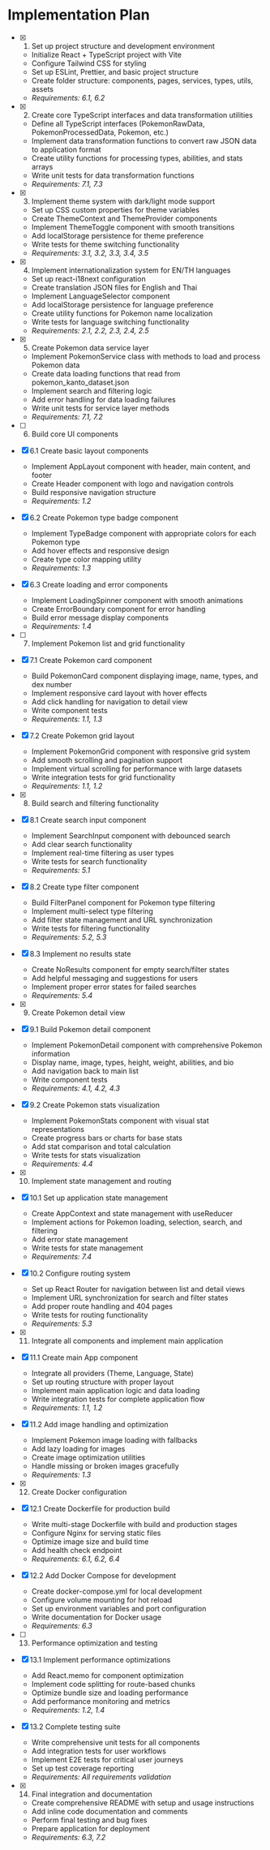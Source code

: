 # Implementation Plan

- [x] 1. Set up project structure and development environment
  - Initialize React + TypeScript project with Vite
  - Configure Tailwind CSS for styling
  - Set up ESLint, Prettier, and basic project structure
  - Create folder structure: components, pages, services, types, utils, assets
  - _Requirements: 6.1, 6.2_

- [x] 2. Create core TypeScript interfaces and data transformation utilities
  - Define all TypeScript interfaces (PokemonRawData, PokemonProcessedData, Pokemon, etc.)
  - Implement data transformation functions to convert raw JSON data to application format
  - Create utility functions for processing types, abilities, and stats arrays
  - Write unit tests for data transformation functions
  - _Requirements: 7.1, 7.3_

- [x] 3. Implement theme system with dark/light mode support
  - Set up CSS custom properties for theme variables
  - Create ThemeContext and ThemeProvider components
  - Implement ThemeToggle component with smooth transitions
  - Add localStorage persistence for theme preference
  - Write tests for theme switching functionality
  - _Requirements: 3.1, 3.2, 3.3, 3.4, 3.5_

- [x] 4. Implement internationalization system for EN/TH languages
  - Set up react-i18next configuration
  - Create translation JSON files for English and Thai
  - Implement LanguageSelector component
  - Add localStorage persistence for language preference
  - Create utility functions for Pokemon name localization
  - Write tests for language switching functionality
  - _Requirements: 2.1, 2.2, 2.3, 2.4, 2.5_

- [x] 5. Create Pokemon data service layer
  - Implement PokemonService class with methods to load and process Pokemon data
  - Create data loading functions that read from pokemon_kanto_dataset.json
  - Implement search and filtering logic
  - Add error handling for data loading failures
  - Write unit tests for service layer methods
  - _Requirements: 7.1, 7.2_

- [ ] 6. Build core UI components
- [x] 6.1 Create basic layout components
  - Implement AppLayout component with header, main content, and footer
  - Create Header component with logo and navigation controls
  - Build responsive navigation structure
  - _Requirements: 1.2_

- [x] 6.2 Create Pokemon type badge component
  - Implement TypeBadge component with appropriate colors for each Pokemon type
  - Add hover effects and responsive design
  - Create type color mapping utility
  - _Requirements: 1.3_

- [x] 6.3 Create loading and error components
  - Implement LoadingSpinner component with smooth animations
  - Create ErrorBoundary component for error handling
  - Build error message display components
  - _Requirements: 1.4_

- [ ] 7. Implement Pokemon list and grid functionality
- [x] 7.1 Create Pokemon card component
  - Build PokemonCard component displaying image, name, types, and dex number
  - Implement responsive card layout with hover effects
  - Add click handling for navigation to detail view
  - Write component tests
  - _Requirements: 1.1, 1.3_

- [x] 7.2 Create Pokemon grid layout
  - Implement PokemonGrid component with responsive grid system
  - Add smooth scrolling and pagination support
  - Implement virtual scrolling for performance with large datasets
  - Write integration tests for grid functionality
  - _Requirements: 1.1, 1.2_

- [x] 8. Build search and filtering functionality
- [x] 8.1 Create search input component
  - Implement SearchInput component with debounced search
  - Add clear search functionality
  - Implement real-time filtering as user types
  - Write tests for search functionality
  - _Requirements: 5.1_

- [x] 8.2 Create type filter component
  - Build FilterPanel component for Pokemon type filtering
  - Implement multi-select type filtering
  - Add filter state management and URL synchronization
  - Write tests for filtering functionality
  - _Requirements: 5.2, 5.3_

- [x] 8.3 Implement no results state
  - Create NoResults component for empty search/filter states
  - Add helpful messaging and suggestions for users
  - Implement proper error states for failed searches
  - _Requirements: 5.4_

- [x] 9. Create Pokemon detail view
- [x] 9.1 Build Pokemon detail component
  - Implement PokemonDetail component with comprehensive Pokemon information
  - Display name, image, types, height, weight, abilities, and bio
  - Add navigation back to main list
  - Write component tests
  - _Requirements: 4.1, 4.2, 4.3_

- [x] 9.2 Create Pokemon stats visualization
  - Implement PokemonStats component with visual stat representations
  - Create progress bars or charts for base stats
  - Add stat comparison and total calculation
  - Write tests for stats visualization
  - _Requirements: 4.4_

- [x] 10. Implement state management and routing
- [x] 10.1 Set up application state management
  - Create AppContext and state management with useReducer
  - Implement actions for Pokemon loading, selection, search, and filtering
  - Add error state management
  - Write tests for state management
  - _Requirements: 7.4_

- [x] 10.2 Configure routing system
  - Set up React Router for navigation between list and detail views
  - Implement URL synchronization for search and filter states
  - Add proper route handling and 404 pages
  - Write tests for routing functionality
  - _Requirements: 5.3_

- [x] 11. Integrate all components and implement main application
- [x] 11.1 Create main App component
  - Integrate all providers (Theme, Language, State)
  - Set up routing structure with proper layout
  - Implement main application logic and data loading
  - Write integration tests for complete application flow
  - _Requirements: 1.1, 1.2_

- [x] 11.2 Add image handling and optimization
  - Implement Pokemon image loading with fallbacks
  - Add lazy loading for images
  - Create image optimization utilities
  - Handle missing or broken images gracefully
  - _Requirements: 1.3_

- [x] 12. Create Docker configuration
- [x] 12.1 Create Dockerfile for production build
  - Write multi-stage Dockerfile with build and production stages
  - Configure Nginx for serving static files
  - Optimize image size and build time
  - Add health check endpoint
  - _Requirements: 6.1, 6.2, 6.4_

- [x] 12.2 Add Docker Compose for development
  - Create docker-compose.yml for local development
  - Configure volume mounting for hot reload
  - Set up environment variables and port configuration
  - Write documentation for Docker usage
  - _Requirements: 6.3_

- [ ] 13. Performance optimization and testing
- [x] 13.1 Implement performance optimizations
  - Add React.memo for component optimization
  - Implement code splitting for route-based chunks
  - Optimize bundle size and loading performance
  - Add performance monitoring and metrics
  - _Requirements: 1.2, 1.4_

- [x] 13.2 Complete testing suite
  - Write comprehensive unit tests for all components
  - Add integration tests for user workflows
  - Implement E2E tests for critical user journeys
  - Set up test coverage reporting
  - _Requirements: All requirements validation_

- [x] 14. Final integration and documentation
  - Create comprehensive README with setup and usage instructions
  - Add inline code documentation and comments
  - Perform final testing and bug fixes
  - Prepare application for deployment
  - _Requirements: 6.3, 7.2_